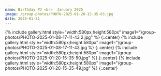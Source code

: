 ```yaml
---
name: Birthday PJ <br>  January 2025
image: /group-photos/PHOTO-2025-01-20-15-35-03.jpg
date: 2025-01-21
---
```


{% include gallery.html style="width:580px;height:580px" image1="/group-photos/PHOTO-2025-01-08-17-11-43 2.jpg" %} {:.center}
{% include gallery.html style="width:580px;height:580px" image1="/group-photos/PHOTO-2025-01-08-17-11-43.jpg %} {:.center}
{% include gallery.html style="width:580px;height:580px" image1="/group-photos/PHOTO-2025-01-20-15-35-50.jpg" %} {:.center}
{% include gallery.html style="width:580px;height:580px" image1="/group-photos/PHOTO-2025-01-20-15-35-49.jpg" %} {:.center}
